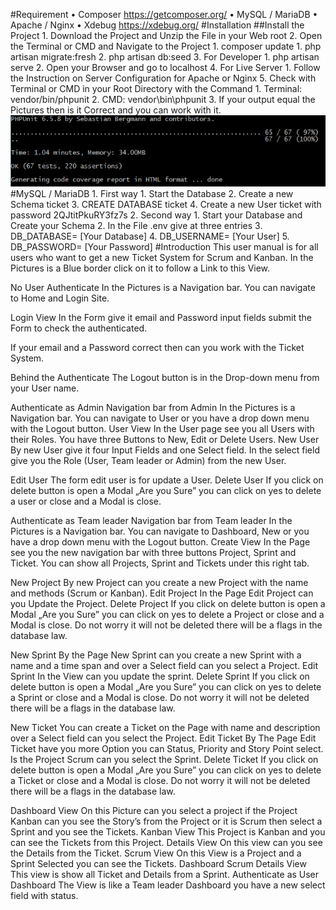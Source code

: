 #Requirement
    • Composer https://getcomposer.org/
    • MySQL / MariaDB
    • Apache / Nginx
    • Xdebug https://xdebug.org/
#Installation
##Install the Project
    1. Download the Project and Unzip the File in your Web root
    2. Open the Terminal or CMD and Navigate to the Project
        1. composer update
    1. php artisan migrate:fresh
    2. php artisan db:seed
    3. For Developer
        1. php artisan serve
        2. Open your Browser and go to localhost
    4. For Live Server
        1. Follow the Instruction on Server Configuration for Apache or Nginx
    5. Check with Terminal or CMD in your Root Directory with the Command
        1. Terminal: vendor/bin/phpunit
        2. CMD: vendor\bin\phpunit
        3. If your output equal the Pictures then is it Correct and you can work with it.
![phpunit](public/pic/phpunit_terminal.png "phpunit")
#MySQL / MariaDB
    1. First way
        1. Start the Database
        2. Create a new Schema ticket
        3. CREATE DATABASE ticket
        4. Create a new User ticket with password 2QJtitPkuRY3fz7s
    2. Second way
        1. Start your Database and Create your Schema
        2. In the File .env give at three entries
        3. DB_DATABASE= [Your Database]
        4. DB_USERNAME= [Your User]
        5. DB_PASSWORD= [Your Password]
#Introduction
This user manual is for all users who want to get a new Ticket System for Scrum and Kanban.
In the Pictures is a Blue border click on it to follow a Link to this View.

No User Authenticate
In the Pictures is a Navigation bar. You can navigate to Home and Login Site.

Login View
In the Form give it email and Password input fields submit the Form to check the authenticated.

If your email and a Password correct then can you work with the Ticket System.

Behind the Authenticate
The Logout button is in the Drop-down menu from your User name.

Authenticate as Admin
Navigation bar from Admin
In the Pictures is a Navigation bar. You can navigate to User or you have a drop down menu with the Logout button.
User View
In the User page see you all Users with their Roles. You have three Buttons to New, Edit or Delete Users.
New User
By new User give it four Input Fields and one Select field. In the select field give you the Role (User, Team leader or Admin) from the new User.

Edit User
The form edit user is for update a User.
Delete User
If you click on delete button is open a Modal „Are you Sure” you can click on yes to delete a user or close and a Modal is close.

Authenticate as Team leader
Navigation bar from Team leader
In the Pictures is a Navigation bar. You can navigate to Dashboard, New or you have a drop down menu with the Logout button.
Create View
In the Page see you the new navigation bar with three buttons Project, Sprint and Ticket. You can show all Projects, Sprint and Tickets under this right tab.



New Project
By new Project can you create a new Project with the name and methods (Scrum or Kanban).
Edit Project
In the Page Edit Project can you Update the Project.
Delete Project
If you click on delete button is open a Modal „Are you Sure” you can click on yes to delete a Project or close and a Modal is close. Do not worry it will not be deleted there will be a flags in the database law.


New Sprint
By the Page New Sprint can you create a new Sprint with a name and a time span and over a Select field can you select a Project.
Edit Sprint
In the View can you update the sprint.
Delete Sprint
If you click on delete button is open a Modal „Are you Sure” you can click on yes to delete a Sprint or close and a Modal is close. Do not worry it will not be deleted there will be a flags in the database law.

New Ticket
You can create a Ticket on the Page with name and description over a Select field can you select the Project.
Edit Ticket
By The Page Edit Ticket have you more Option you can Status, Priority and Story Point select. Is the Project Scrum can you select the Sprint.
Delete Ticket
If you click on delete button is open a Modal „Are you Sure” you can click on yes to delete a Ticket or close and a Modal is close. Do not worry it will not be deleted there will be a flags in the database law.

Dashboard View
On this Picture can you select a project if the Project Kanban can you see the Story’s from the Project or it is Scrum then select a Sprint and you see the Tickets.
Kanban View
This Project is Kanban and you can see the Tickets from this Project.
Details View
On this view can you see the Details from the Ticket.
Scrum View
On this View is a Project and a Sprint Selected you can see the Tickets.
Dashboard Scrum Details View
This view is show all Ticket and Details from a Sprint.
Authenticate as User
Dashboard
The View is like a Team leader Dashboard you have a new select field with status.
